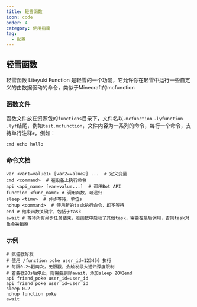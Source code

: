 ```yaml
---
title: 轻雪函数
icon: code
order: 4
category: 使用指南
tag:
  - 配置
---
```


## **轻雪函数**

轻雪函数 Liteyuki Function 是轻雪的一个功能，它允许你在轻雪中运行一些自定义的由数据驱动的命令，类似于Minecraft的mcfunction

### **函数文件**

函数文件放在资源包的`functions`目录下，文件名以`.mcfunction` `.lyfunction` `.lyf`结尾，例如`test.mcfunction`，文件内容为一系列的命令，每行一个命令，支持单行注释`#`，例如：

```shell
cmd echo hello
```

### **命令文档**

```shell
var <var1=value1> [var2=value2] ...  # 定义变量
cmd <command>  # 在设备上执行命令
api <api_name> [var=value...]  # 调用Bot API
function <func_name> # 调用函数，可递归
sleep <time>  # 异步等待，单位s
nohup <command>  # 使用新的task执行命令，即不等待
end # 结束函数关键字，包括子task
await # 等待所有异步任务结束，若函数中启动了其他task，需要在最后调用，否则task对象会被销毁
```


### **示例**

```shell
# 疯狂戳好友
# 使用 /function poke user_id=123456 执行
# 每隔0.2s戳两次，无限戳，会触发最大递归深度限制
# 若要戳20s后停止，则需要删除await，添加sleep 20和end
api friend_poke user_id=user_id
api friend_poke user_id=user_id
sleep 0.2
nohup function poke
await
```